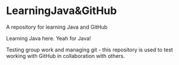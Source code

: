 # LearningJava&GitHub
A repository for learning Java and GitHub

Learning Java here. Yeah for Java!

Testing group work and managing git - this repository is used to test working with GitHub in collaboration with others.
